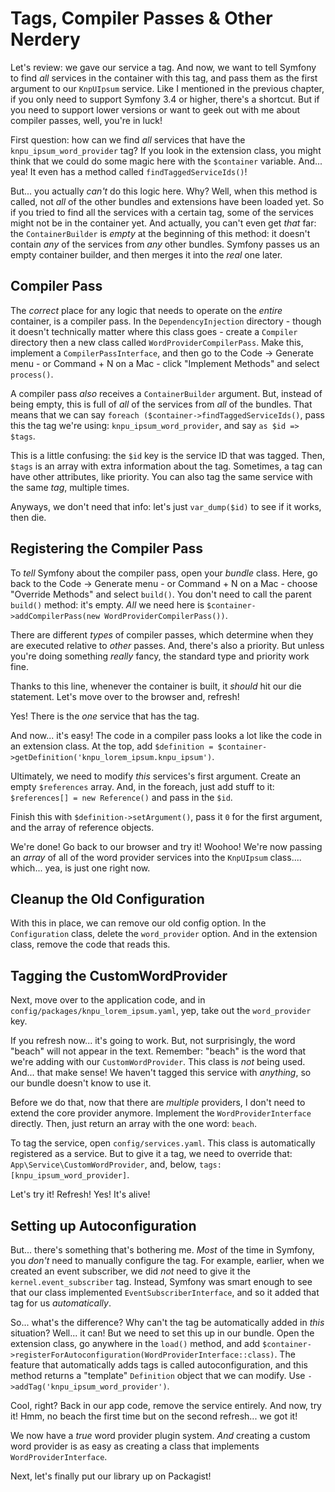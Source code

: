 # Tags, Compiler Passes & Other Nerdery

Let's review: we gave our service a tag. And now, we want to tell Symfony to
find *all* services in the container with this tag, and pass them as the first
argument to our `KnpUIpsum` service. Like I mentioned in the previous chapter, if
you only need to support Symfony 3.4 or higher, there's a shortcut. But if you
need to support lower versions or want to geek out with me about compiler passes,
well, you're in luck!

First question: how can we find *all* services that have the
`knpu_ipsum_word_provider`
tag? If you look in the extension class, you might think that we could do some
magic here with the `$container` variable. And... yea! It even has a method called
`findTaggedServiceIds()`!

But... you actually *can't* do this logic here. Why? Well, when this method is called,
not *all* of the other bundles and extensions have been loaded yet. So if you tried
to find all the services with a certain tag, some of the services might not be in
the container yet. And actually, you can't even get *that* far: the `ContainerBuilder`
is *empty* at the beginning of this method: it doesn't contain *any* of the services
from *any* other bundles. Symfony passes us an empty container builder, and then
merges it into the *real* one later.

## Compiler Pass

The *correct* place for any logic that needs to operate on the *entire* container,
is a compiler pass. In the `DependencyInjection` directory - though it doesn't
technically matter where this class goes - create a `Compiler` directory then a
new class called `WordProviderCompilerPass`. Make this, implement a
`CompilerPassInterface`, and then go to the Code -> Generate menu - or
Command + N on a Mac - click "Implement Methods" and select `process()`.

A compiler pass *also* receives a `ContainerBuilder` argument. But, instead of being
empty, this is full of *all* of the services from *all* of the bundles. That means
that we can say `foreach ($container->findTaggedServiceIds()`, pass this the
tag we're using: `knpu_ipsum_word_provider`, and say `as $id => $tags`.

This is a little confusing: the `$id` key is the service ID that was tagged. Then,
`$tags` is an array with extra information about the tag. Sometimes, a tag can
have other attributes, like priority. You can also tag the same service with the
same *tag*, multiple times.

Anyways, we don't need that info: let's just `var_dump($id)` to see if it works,
then die.

## Registering the Compiler Pass

To *tell* Symfony about the compiler pass, open your *bundle* class. Here, go back
to the Code -> Generate menu - or Command + N on a Mac - choose "Override Methods"
and select `build()`. You don't need to call the parent `build()` method: it's
empty. *All* we need here is `$container->addCompilerPass(new WordProviderCompilerPass())`.

There are different *types* of compiler passes, which determine when they are executed
relative to *other* passes. And, there's also a priority. But unless you're doing
something *really* fancy, the standard type and priority work fine.

Thanks to this line, whenever the container is built, it *should* hit our die statement.
Let's move over to the browser and, refresh!

Yes! There is the *one* service that has the tag.

And now... it's easy! The code in a compiler pass looks a lot like the code in an
extension class. At the top, add
`$definition = $container->getDefinition('knpu_lorem_ipsum.knpu_ipsum')`.

Ultimately, we need to modify *this* services's first argument. Create an empty
`$references` array. And, in the foreach, just add stuff to it:
`$references[] = new Reference()` and pass in the `$id`.

Finish this with `$definition->setArgument()`, pass it `0` for the first argument,
and the array of reference objects.

We're done! Go back to our browser and try it! Woohoo! We're now passing an *array*
of all of the word provider services into the `KnpUIpsum` class.... which... yea,
is just one right now.

## Cleanup the Old Configuration

With this in place, we can remove our old config option. In the `Configuration`
class, delete the `word_provider` option. And in the extension class, remove the
code that reads this.

## Tagging the CustomWordProvider

Next, move over to the application code, and in `config/packages/knpu_lorem_ipsum.yaml`,
yep, take out the `word_provider` key.

If you refresh now... it's going to work. But, not surprisingly, the word "beach"
will not appear in the text. Remember: "beach" is the word that we're adding with
our `CustomWordProvider`. This class is *not* being used. And... that make sense!
We haven't tagged this service with *anything*, so our bundle doesn't know to use
it.

Before we do that, now that there are *multiple* providers, I don't need to extend
the core provider anymore. Implement the `WordProviderInterface` directly. Then,
just return an array with the one word: `beach`.

To tag the service, open `config/services.yaml`. This class is automatically
registered as a service. But to give it a tag, we need to override that:
`App\Service\CustomWordProvider`, and, below, `tags: [knpu_ipsum_word_provider]`.

Let's try it! Refresh! Yes! It's alive!

## Setting up Autoconfiguration

But... there's something that's bothering me. *Most* of the time in Symfony, you
*don't* need to manually configure the tag. For example, earlier, when we created
an event subscriber, we did *not* need to give it the `kernel.event_subscriber` tag.
Instead, Symfony was smart enough to see that our class implemented
`EventSubscriberInterface`, and so it added that tag for us *automatically*.

So... what's the difference? Why can't the tag be automatically added in *this*
situation? Well... it can! But we need to set this up in our bundle. Open the extension
class, go anywhere in the `load()` method, and add
`$container->registerForAutoconfiguration(WordProviderInterface::class)`. The feature
that automatically adds tags is called autoconfiguration, and this method returns
a "template" `Definition` object that we can modify. Use
`->addTag('knpu_ipsum_word_provider')`.

Cool, right? Back in our app code, remove the service entirely. And now, try it!
Hmm, no beach the first time but on the second refresh... we got it!

We now have a *true* word provider plugin system. *And* creating a custom word provider
is as easy as creating a class that implements `WordProviderInterface`.

Next, let's finally put our library up on Packagist!

